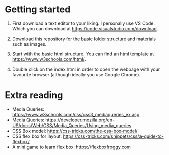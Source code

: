 # Getting started
1. First download a text editor to your liking. I personally use VS Code. Which you can download at https://code.visualstudio.com/download.

2. Download this repository for the basic folder structure and materials such as images. 

3. Start with the basic html structure. You can find an html template at https://www.w3schools.com/html/. 

4. Double click on the index.html in order to open the webpage with your favourite browser (although ideally you use Google Chrome).


# Extra reading 
- Media Queries: https://www.w3schools.com/css/css3_mediaqueries_ex.asp
- Media Queries: https://developer.mozilla.org/en-US/docs/Web/CSS/Media_Queries/Using_media_queries
- CSS Box model: https://css-tricks.com/the-css-box-model/
- CSS flex box for layout: https://css-tricks.com/snippets/css/a-guide-to-flexbox/
- A mini game to learn flex box: https://flexboxfroggy.com
